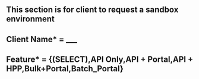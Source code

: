 ## This section is for client to request a sandbox environment

## Client Name* = ___

## Feature* = {(SELECT),API Only,API + Portal,API + HPP,Bulk+Portal,Batch_Portal}
